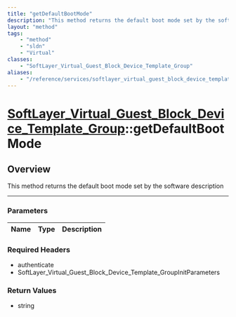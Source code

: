 ```yaml
---
title: "getDefaultBootMode"
description: "This method returns the default boot mode set by the software description"
layout: "method"
tags:
    - "method"
    - "sldn"
    - "Virtual"
classes:
    - "SoftLayer_Virtual_Guest_Block_Device_Template_Group"
aliases:
    - "/reference/services/softlayer_virtual_guest_block_device_template_group/getDefaultBootMode"
---
```

# [SoftLayer_Virtual_Guest_Block_Device_Template_Group](/reference/services/SoftLayer_Virtual_Guest_Block_Device_Template_Group)::getDefaultBootMode





## Overview 
This method returns the default boot mode set by the software description 

-----

### Parameters 
|Name | Type | Description |
| --- | --- | --- |


### Required Headers
* authenticate
* SoftLayer_Virtual_Guest_Block_Device_Template_GroupInitParameters


### Return Values
* string




